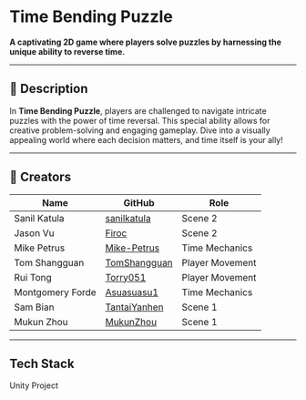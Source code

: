 # Time Bending Puzzle

**A captivating 2D game where players solve puzzles by harnessing the unique ability to reverse time.**  

---

## 📖 Description

In **Time Bending Puzzle**, players are challenged to navigate intricate puzzles with the power of time reversal. This special ability allows for creative problem-solving and engaging gameplay. Dive into a visually appealing world where each decision matters, and time itself is your ally!

---
## 👥 Creators

| Name              | GitHub           | Role |
|-------------------|------------------| ----------------- |
| Sanil Katula          | [sanilkatula](https://github.com/sanilkatula) | Scene 2 |
| Jason Vu          | [Firoc](https://github.com/Firoc) | Scene 2 |
| Mike Petrus       | [Mike-Petrus](https://github.com/Mike-Petrus) | Time Mechanics |
| Tom Shangguan     | [TomShangguan](https://github.com/TomShangguan) | Player Movement |
| Rui Tong          | [Torry051](https://github.com/Torry051) | Player Movement |
| Montgomery Forde  | [Asuasuasu1](https://github.com/Asuasuasu1) | Time Mechanics |
| Sam Bian          | [TantaiYanhen](https://github.com/TantaiYanhen) | Scene 1 |
| Mukun Zhou        | [MukunZhou](https://github.com/MukunZhou) | Scene 1 |

---
## Tech Stack
Unity Project
